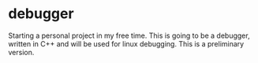 # debugger
Starting a personal project in my free time.
This is going to be a debugger, written in C++ and will be used for linux debugging. 
This is a preliminary version.
